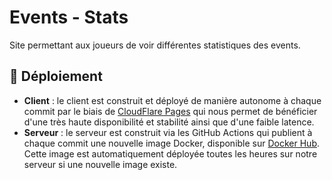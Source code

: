 # Events - Stats
Site permettant aux joueurs de voir différentes statistiques des events.

## 🚀 Déploiement

- **Client** : le client est construit et déployé de manière autonome à chaque commit par le biais de [CloudFlare Pages](https://pages.cloudflare.com/) qui nous permet de bénéficier d'une très haute disponibilité et stabilité ainsi que d'une faible latence.
- **Serveur** : le serveur est construit via les GitHub Actions qui publient à chaque commit une nouvelle image Docker, disponible sur [Docker Hub](https://hub.docker.com/r/romitou/eventsstats/tags?page=1&ordering=last_updated). Cette image est automatiquement déployée toutes les heures sur notre serveur si une nouvelle image existe.
